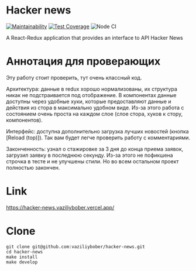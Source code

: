 # Hacker news

[![Maintainability](https://api.codeclimate.com/v1/badges/9dc5f87bb05bf8a3ca21/maintainability)](https://codeclimate.com/github/vaziliybober/hacker-news/maintainability)
[![Test Coverage](https://api.codeclimate.com/v1/badges/9dc5f87bb05bf8a3ca21/test_coverage)](https://codeclimate.com/github/vaziliybober/hacker-news/test_coverage)
![Node CI](https://github.com/vaziliybober/hacker-news/workflows/Node%20CI/badge.svg)

A React-Redux application that provides an interface to API Hacker News

# Аннотация для проверающих

Эту работу стоит проверить, тут очень классный код.

Архитектура: данные в redux хорошо нормализованы, их структура никак не подстраивается под отображение. В компонентах данные доступны через удобные хуки, которые предоставляют данные и действия из стора в максимально удобном виде. Из-за этого работа с состоянием очень проста на каждом слое (слое стора, хуков к стору, компонентов).

Интерфейс: доступна дополнительно загрузка лучших новостей (кнопка [Reload (top)]). Так вам будет легче проверить работу с комментариями.

Законченность: узнал о стажировке за 3 дня до конца приема заявок, загрузил заявку в последнюю секунду. Из-за этого не пофикшена строчка в тесте и не улучшены стили. Но во всем остальном проект полностью закончен.

# Link

https://hacker-news.vaziliybober.vercel.app/

# Clone

```
git clone git@github.com:vaziliybober/hacker-news.git
cd hacker-news
make install
make develop
```
